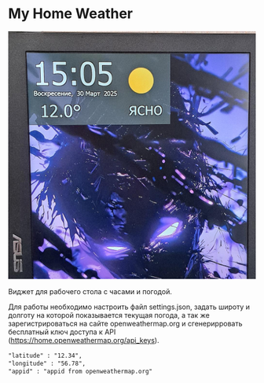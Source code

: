 ﻿# My Home Weather

![scr](img1.jpg)

Виджет для рабочего стола с часами и погодой.

Для работы необходимо настроить файл settings.json, задать широту и долготу на которой показывается текущая погода, а так же зарегистрироваться на сайте openweathermap.org и сгенерирровать бесплатный ключ доступа к API (https://home.openweathermap.org/api_keys).

	"latitude" : "12.34",
	"longitude" : "56.78",
	"appid" : "appid from openweathermap.org"

